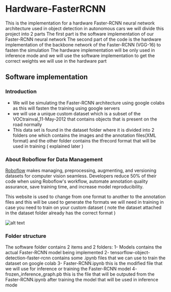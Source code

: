 # Hardware-FasterRCNN
This is the implementation for a hardware Faster-RCNN neural network architecture used in object detection in autonomous cars we will divide this project into 2 parts
The first part is the software implementation of our Faster-RCNN neural network
The second part of the code is the hardware implementation of the backbone network of the Faster-RCNN (VGG-16) to fasten the simulation 
The hardware implementation will be only used in inference mode and we will use the software implementation to get the correct weights we will 
use in the hardware part


## Software implementation

### Introduction


* We will be simulating the Faster-RCNN architecture using google colabs as this will fasten the training using google servers
* we will use a unique custom dataset which is a subset of the VOCtrainval_11-May-2012 that contains objects that is present on the road normally 
* This data set is found in the dataset folder where it is divided into 2 folders one which contains the images and the annotation files(XML format) and the 
other folder contains the tfrecord format that will be used in training ( explained later )


### About Roboflow for Data Management

[Roboflow](https://roboflow.ai) makes managing, preprocessing, augmenting, and versioning datasets for computer vision seamless.
Developers reduce 50% of their code when using Roboflow's workflow, automate annotation quality assurance, save training time, and increase model reproducibility.

This website is used to change from one format to another to the annotation files and this will be used to generate the formats we will need in training 
in case you need to train on your custom dataset ( note the dataset attached in the dataset folder already has the correct format )

![alt text](https://i.imgur.com/WHFqYSJ.png)


### Folder structure 

 
 The software folder contains 2 items and 2 folders:
 1- Models contains the actual Faster-RCNN model being implemented 
 2- tensorflow-object-detection-faster-rcnn contains some .ipynb files that we can use to train the dataset on google colab 
 3- Faster-RCNN.ipynb this is the modified file that we will use for inference or training the Faster-RCNN model
 4- frozen_inference_graph.pb this is the file that will be outputed from the Faster-RCNN.ipynb after training the model that will be used in inference mode
 
 













 
